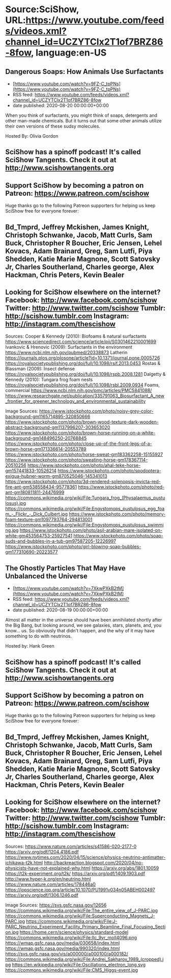 # Source:SciShow, URL:https://www.youtube.com/feeds/videos.xml?channel_id=UCZYTClx2T1of7BRZ86-8fow, language:en-US

## Dangerous Soaps: How Animals Use Surfactants
 - [https://www.youtube.com/watch?v=9FZ-C_tpPNs](https://www.youtube.com/watch?v=9FZ-C_tpPNs)
 - RSS feed: https://www.youtube.com/feeds/videos.xml?channel_id=UCZYTClx2T1of7BRZ86-8fow
 - date published: 2020-08-20 00:00:00+00:00

When you think of surfactants, you might think of soaps, detergents and other man-made chemicals.  But it turns out that some other animals utilize their own versions of these sudsy molecules.

Hosted By: Olivia Gordon

SciShow has a spinoff podcast! It's called SciShow Tangents. Check it out at http://www.scishowtangents.org
----------
Support SciShow by becoming a patron on Patreon: https://www.patreon.com/scishow
----------
Huge thanks go to the following Patreon supporters for helping us keep SciShow free for everyone forever:

Bd_Tmprd, Jeffrey Mckishen, James Knight, Christoph Schwanke, Jacob, Matt Curls, Sam Buck, Christopher R Boucher, Eric Jensen, Lehel Kovacs, Adam Brainard, Greg, Sam Lutfi, Piya Shedden, Katie Marie Magnone, Scott Satovsky Jr, Charles Southerland, Charles george, Alex Hackman, Chris Peters, Kevin Bealer
----------
Looking for SciShow elsewhere on the internet?
Facebook: http://www.facebook.com/scishow
Twitter: http://www.twitter.com/scishow
Tumblr: http://scishow.tumblr.com
Instagram: http://instagram.com/thescishow
----------
Sources:
Cooper & Kennedy (2010): Biofoams & natural surfactants
https://www.sciencedirect.com/science/article/pii/S0301462210001699 
Ivankovic & Hrenovic (2009): Surfactants in the environment
https://www.ncbi.nlm.nih.gov/pubmed/20338873
Latherin
https://journals.plos.org/plosone/article?id=10.1371/journal.pone.0005726
https://royalsocietypublishing.org/doi/full/10.1098/rsif.2013.0453
Rostas & Blassman (2009): Insect defense
https://royalsocietypublishing.org/doi/full/10.1098/rspb.2008.1281 
Dalgetty & Kennedy (2010): Tungara frog foam nests
https://royalsocietypublishing.org/doi/full/10.1098/rsbl.2009.0934 
Foams, commercial  https://www.ncbi.nlm.nih.gov/pmc/articles/PMC5841088/ 
https://www.researchgate.net/publication/335791063_Biosurfactant_A_new_frontier_for_greener_technology_and_environmental_sustainability 


Image Sources:
https://www.istockphoto.com/photo/noisy-grey-color-background-gm1165714895-320850666
https://www.istockphoto.com/photo/brown-wood-texture-dark-wooden-abstract-background-gm1137996207-303653020
https://www.istockphoto.com/photo/brown-horse-running-on-a-white-background-gm148496250-20768845
https://www.istockphoto.com/photo/close-up-of-the-front-legs-of-a-brown-horse-gm171336614-20553789
https://www.istockphoto.com/photo/horse-sweat-gm183362258-15155927
https://www.istockphoto.com/photo/sweating-horse-gm178367114-20510256
https://www.istockphoto.com/photo/ahal-teke-horse-gm157441833-10526214
https://www.istockphoto.com/photo/spodoptera-exigua-hubner-worm-gm870525046-145341013
https://www.istockphoto.com/photo/3d-rendered-solenopsis-invicta-red-fire-ant-gm538558434-95778361
https://www.istockphoto.com/photo/red-ant-gm180811811-24476999
https://commons.wikimedia.org/wiki/File:Tungara_frog_(Physalaemus_pustulosus).jpg
https://commons.wikimedia.org/wiki/File:Engystomops_pustulosus_egg_foam_-_Flickr_-_Dick_Culbert.jpg
https://www.istockphoto.com/photo/memory-foam-texture-gm1097793764-294813001
https://commons.wikimedia.org/wiki/File:Engystomops_pustulosus_swimming.jpg
https://www.istockphoto.com/photo/asil-arabian-mare-isolated-on-white-gm453564753-25927541
https://www.istockphoto.com/photo/soap-suds-and-bubbles-in-a-tub-gm97587205-12226997
https://www.istockphoto.com/photo/girl-blowing-soap-bubbles-gm177310690-20223577

## The Ghostly Particles That May Have Unbalanced the Universe
 - [https://www.youtube.com/watch?v=7XkwPXkB2tM](https://www.youtube.com/watch?v=7XkwPXkB2tM)
 - RSS feed: https://www.youtube.com/feeds/videos.xml?channel_id=UCZYTClx2T1of7BRZ86-8fow
 - date published: 2020-08-19 00:00:00+00:00

Almost all matter in the universe should have been annihilated shortly after the Big Bang, but looking around, we see galaxies, stars, planets, and, you know... us. So obviously that didn't happen, and the why of it may have something to do with neutrinos.

Hosted by: Hank Green

SciShow has a spinoff podcast! It's called SciShow Tangents. Check it out at http://www.scishowtangents.org
----------
Support SciShow by becoming a patron on Patreon: https://www.patreon.com/scishow
----------
Huge thanks go to the following Patreon supporters for helping us keep SciShow free for everyone forever:

Bd_Tmprd, Jeffrey Mckishen, James Knight, Christoph Schwanke, Jacob, Matt Curls, Sam Buck, Christopher R Boucher, Eric Jensen, Lehel Kovacs, Adam Brainard, Greg, Sam Lutfi, Piya Shedden, Katie Marie Magnone, Scott Satovsky Jr, Charles Southerland, Charles george, Alex Hackman, Chris Peters, Kevin Bealer
----------
Looking for SciShow elsewhere on the internet?
Facebook: http://www.facebook.com/scishow
Twitter: http://www.twitter.com/scishow
Tumblr: http://scishow.tumblr.com
Instagram: http://instagram.com/thescishow
----------
Sources:
https://www.nature.com/articles/s41586-020-2177-0
https://arxiv.org/pdf/1204.4186.pdf
https://www.nytimes.com/2020/04/15/science/physics-neutrino-antimatter-ichikawa-t2k.html
http://backreaction.blogspot.com/2020/04/no-physicists-have-not-explained-why.html
https://arxiv.org/abs/1801.10059
https://t2k-experiment.org/t2k/
https://arxiv.org/pdf/1409.1903.pdf
http://www.hyper-k.org/en/neutrino.html
https://www.nature.com/articles/178446a0
https://iopscience.iop.org/article/10.1070/PU1991v034n05ABEH002497
https://arxiv.org/pdf/1306.1246.pdf

Image Sources:
https://svs.gsfc.nasa.gov/12656
https://commons.wikimedia.org/wiki/File:The_entire_view_of_J-PARC.jpg
https://commons.wikimedia.org/wiki/File:Superconducting_Magnets_J-PARC.jpg
https://commons.wikimedia.org/wiki/File:J-PARC_Neutrino_Experiment_Facility_Primary_Beamline_Final_Focusing_Section.jpg
https://home.cern/science/physics/standard-model
https://commons.wikimedia.org/wiki/File:Ilc_9yr_moll4096.png
https://wmap.gsfc.nasa.gov/media/030658/index.html
https://wmap.gsfc.nasa.gov/media/990320/index.html
https://svs.gsfc.nasa.gov/vis/a000000/a000100/a000182/
https://commons.wikimedia.org/wiki/File:Andrei_Sakharov_1989_(cropped).jpg
https://en.wikipedia.org/wiki/File:Oscillations_electron_long.svg
https://commons.wikimedia.org/wiki/File:CMS_Higgs-event.jpg

